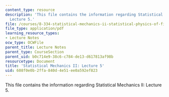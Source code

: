 ```yaml
---
content_type: resource
description: 'This file contains the information regarding Statistical Mechanics II:
  Lecture 5.'
file: /courses/8-334-statistical-mechanics-ii-statistical-physics-of-fields-spring-2014/608f0e0b2ffa840d4e51ee0a592ef823_MIT8_334S14_Lec5.pdf
file_type: application/pdf
learning_resource_types:
- Lecture Notes
ocw_type: OCWFile
parent_title: Lecture Notes
parent_type: CourseSection
parent_uid: b0c714e9-38c6-c784-de13-d617813af98b
resourcetype: Document
title: 'Statistical Mechanics II: Lecture 5'
uid: 608f0e0b-2ffa-840d-4e51-ee0a592ef823
---
```

This file contains the information regarding Statistical Mechanics II: Lecture 5.

